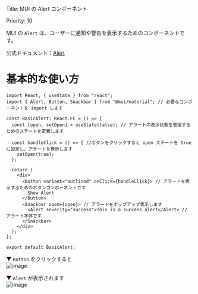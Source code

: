 Title: MUI の Alert コンポーネント  

Priority: 10  

MUI の `Alert` は、ユーザーに通知や警告を表示するためのコンポーネントです。

公式ドキュメント：[Alert](https://mui.com/material-ui/react-alert/)  

# 基本的な使い方

```tsx
import React, { useState } from "react";
import { Alert, Button, Snackbar } from "@mui/material"; // 必要なコンポーネントを import します

const BasicAlert: React.FC = () => {
  const [open, setOpen] = useState(false); // アラートの表示状態を管理するためのステートを定義します

  const handleClick = () => { //ボタンをクリックすると open ステートを true に設定し、アラートを表示します
    setOpen(true);
  };

  return (
    <div>
      <Button variant="outlined" onClick={handleClick}> // アラートを表示するためのボタンコンポーネントです
        Show Alert
      </Button>
      <Snackbar open={open}> // アラートをポップアップ表示します
        <Alert severity="success">This is a success alert</Alert> // アラート本体です
      </Snackbar>
    </div>
  );
};

export default BasicAlert;
```

▼ `Button` をクリックすると  
![image](https://github.com/user-attachments/assets/285c998c-f1a4-478a-8d95-0ef03fea4342)  

▼ `Alert` が表示されます  
![image](https://github.com/user-attachments/assets/1f6c20cf-92df-4d6d-835b-84971bde7220)

